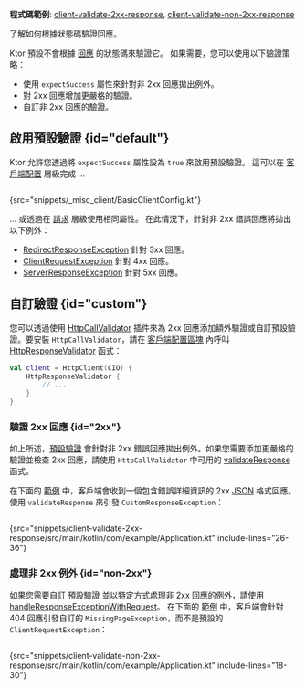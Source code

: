 [//]: # (title: 回應驗證)

<show-structure for="chapter" depth="2"/>

<tldr>
<p><b>程式碼範例</b>:
<a href="https://github.com/ktorio/ktor-documentation/tree/%ktor_version%/codeSnippets/snippets/client-validate-2xx-response">client-validate-2xx-response</a>,
<a href="https://github.com/ktorio/ktor-documentation/tree/%ktor_version%/codeSnippets/snippets/client-validate-non-2xx-response">client-validate-non-2xx-response</a>
</p>
</tldr>

<link-summary>
了解如何根據狀態碼驗證回應。
</link-summary>

Ktor 預設不會根據 [回應](client-responses.md) 的狀態碼來驗證它。
如果需要，您可以使用以下驗證策略：

- 使用 `expectSuccess` 屬性來針對非 2xx 回應拋出例外。
- 對 2xx 回應增加更嚴格的驗證。
- 自訂非 2xx 回應的驗證。

## 啟用預設驗證 {id="default"}

Ktor 允許您透過將 `expectSuccess` 屬性設為 `true` 來啟用預設驗證。
這可以在 [客戶端配置](client-create-and-configure.md#configure-client) 層級完成 ...

```kotlin
```

{src="snippets/_misc_client/BasicClientConfig.kt"}

... 或透過在 [請求](client-requests.md#parameters) 層級使用相同屬性。
在此情況下，針對非 2xx 錯誤回應將拋出以下例外：

* [RedirectResponseException](https://api.ktor.io/ktor-client/ktor-client-core/io.ktor.client.plugins/-redirect-response-exception/index.html)
  針對 3xx 回應。
* [ClientRequestException](https://api.ktor.io/ktor-client/ktor-client-core/io.ktor.client.plugins/-client-request-exception/index.html)
  針對 4xx 回應。
* [ServerResponseException](https://api.ktor.io/ktor-client/ktor-client-core/io.ktor.client.plugins/-server-response-exception/index.html)
  針對 5xx 回應。

## 自訂驗證 {id="custom"}

您可以透過使用 [HttpCallValidator](https://api.ktor.io/ktor-client/ktor-client-core/io.ktor.client.plugins/-http-call-validator) 插件來為 2xx 回應添加額外驗證或自訂預設驗證。要安裝 `HttpCallValidator`，請在 [客戶端配置區塊](client-create-and-configure.md#configure-client) 內呼叫 [HttpResponseValidator](https://api.ktor.io/ktor-client/ktor-client-core/io.ktor.client.plugins/-http-response-validator.html) 函式：

```kotlin
val client = HttpClient(CIO) {
    HttpResponseValidator {
        // ...
    }
}
```

### 驗證 2xx 回應 {id="2xx"}

如上所述，[預設驗證](#default) 會針對非 2xx 錯誤回應拋出例外。如果您需要添加更嚴格的驗證並檢查 2xx 回應，請使用 `HttpCallValidator` 中可用的 [validateResponse](https://api.ktor.io/ktor-client/ktor-client-core/io.ktor.client.plugins/-http-call-validator-config/validate-response.html) 函式。

在下面的 [範例](https://github.com/ktorio/ktor-documentation/tree/%ktor_version%/codeSnippets/snippets/client-validate-2xx-response) 中，客戶端會收到一個包含錯誤詳細資訊的 2xx [JSON](client-serialization.md) 格式回應。
使用 `validateResponse` 來引發 `CustomResponseException`：

```kotlin
```

{src="snippets/client-validate-2xx-response/src/main/kotlin/com/example/Application.kt" include-lines="26-36"}

### 處理非 2xx 例外 {id="non-2xx"}

如果您需要自訂 [預設驗證](#default) 並以特定方式處理非 2xx 回應的例外，請使用 [handleResponseExceptionWithRequest](https://api.ktor.io/ktor-client/ktor-client-core/io.ktor.client.plugins/-http-call-validator-config/handle-response-exception-with-request.html)。
在下面的 [範例](https://github.com/ktorio/ktor-documentation/tree/%ktor_version%/codeSnippets/snippets/client-validate-non-2xx-response) 中，客戶端會針對 404 回應引發自訂的 `MissingPageException`，而不是預設的 `ClientRequestException`：

```kotlin
```

{src="snippets/client-validate-non-2xx-response/src/main/kotlin/com/example/Application.kt" include-lines="18-30"}